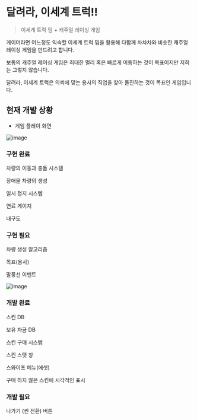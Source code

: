 # 달려라, 이세계 트럭!!

> 이세계 트럭 밈 + 캐주얼 레이싱 게임

게이머라면 어느정도 익숙할 이세계 트럭 밈을 활용해 다함께 차차차와 비슷한 캐주얼 레이싱 게임을 만드려고 합니다.

보통의 캐주얼 레이싱 게임은 최대한 멀리 혹은 빠르게 이동하는 것이 목표이지만 저희는 그렇지 않습니다.

달려라, 이세계 트럭은 의뢰에 맞는 용사의 직업을 찾아 돌진하는 것이 목표인 게임입니다.

## 현재 개발 상황  

- 게임 플레이 화면
  
![image](https://github.com/jlib245/Isiekai-truck/assets/85942624/1f103011-3c88-46b6-80de-3ffe6042e20b)
### 구현 완료

차량의 이동과 충돌 시스템

장애물 차량의 생성

일시 정지 시스템

연료 게이지

내구도

### 구현 필요

차량 생성 알고리즘

목표(용사)

말풍선 이벤트



![image](https://github.com/jlib245/Isiekai-truck/assets/85942624/8efb4361-8652-4fca-840a-962ebd2d234f)
### 개발 완료

스킨 DB

보유 자금 DB

스킨 구매 시스템

스킨 스탯 창

스와이프 메뉴(에셋)

구매 하지 않은 스킨에 시각적인 표시

### 개발 필요

나가기 (씬 전환) 버튼 
